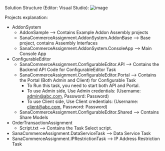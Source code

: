 Solution Structure (Editor: Visual Studio):
![image](https://github.com/user-attachments/assets/52f7c737-914a-4ef4-9d62-ca34efb00dff)

Projects explanation:
- AddonSystem
    - AddonSample --> Contains Example Addon Assembly projects
    - SanaCommerceAssignment.AddonSystem.AddonBase   --> Base project, contains Assembly Interfaces
    - SanaCommerceAssignment.AddonSystem.ConsoleApp  --> Main Console App
- ConfigurableEditor
    - SanaCommerceAssignment.ConfigurableEditor.API      --> Contains the Backend API Code for ConfigurableEditor Task
    - SanaCommerceAssignment.ConfigurableEditor.Portal   --> Contains the Portal (Both Admin and Client) for Configurable Task
       - To Run this task, you need to start both API and Portal.
       - To use Admin side, Use Admin credentials: (Username: admin@abc.com, Password: Password)
       - To use Client side, Use Client credentials: (Username: client@abc.com, Password: Password)
    - SanaCommerceAssignment.ConfigurableEditor.Shared   --> Contains Share Models
- OrderTransactionAssignment
    - Script.txt  --> Contains the Task Select script.
- SanaCommerceAssignment.DataServiceTask   --> Data Service Task
- SanaCommerceAssignment.IPRestrictionTask   --> IP Address Restriction Task
